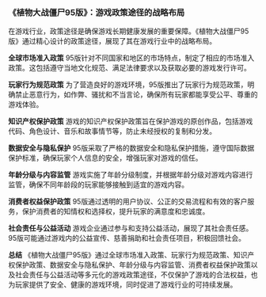 ### 《植物大战僵尸95版》：游戏政策途径的战略布局

在游戏行业，政策途径是确保游戏长期健康发展的重要保障。《植物大战僵尸95版》通过精心设计的政策途径，展现了其在游戏行业中的战略布局。

**全球市场准入政策**
95版针对不同国家和地区的市场特点，制定了相应的市场准入政策。这包括遵守当地文化规范、满足法律要求以及获取必要的游戏发行许可。

**玩家行为规范政策**
为了营造良好的游戏环境，95版推出了玩家行为规范政策，明确禁止恶意行为，如作弊、骚扰和不当言论，确保所有玩家都能享受公平、尊重的游戏体验。

**知识产权保护政策**
游戏的知识产权保护政策旨在保护游戏的原创作品，包括游戏代码、角色设计、音乐和故事情节等，防止未经授权的复制和分发。

**数据安全与隐私保护**
95版采取了严格的数据安全和隐私保护措施，遵守国际数据保护标准，确保玩家个人信息的安全，增强玩家对游戏的信任。

**年龄分级与内容监管**
游戏实施了年龄分级制度，并根据年龄分级对游戏内容进行监管，确保不同年龄段的玩家能够接触到适宜的游戏内容。

**消费者权益保护政策**
95版通过透明的用户协议、公正的交易流程和有效的客户服务，保护消费者的知情权和选择权，提升玩家的满意度和忠诚度。

**社会责任与公益活动**
游戏企业通过参与和支持公益活动，展现了其社会责任感。95版可能通过游戏内的公益宣传、慈善捐助和社会责任项目，积极回馈社会。

**总结**
《植物大战僵尸95版》通过全球市场准入政策、玩家行为规范政策、知识产权保护政策、数据安全与隐私保护、年龄分级与内容监管、消费者权益保护政策以及社会责任与公益活动等多元化的游戏政策途径，不仅保护了游戏的合法权益，也为玩家提供了安全、健康的游戏环境，同时促进了游戏行业的可持续发展。